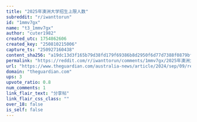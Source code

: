 ```yaml
---
title: "2025年澳洲大学招生上限人数"
subreddit: "r/iwanttorun"
id: "1mmv7gx"
name: "t3_1mmv7gx"
author: "cuter1982"
created_utc: 1754862606
created_key: "250810215006"
capture_ts: "250927160438"
content_sha256: "a19dc13d3f165b79d38fd179f69386b8d2950f6d77d7388f0879bfc7ba499041"
permalink: "https://reddit.com/r/iwanttorun/comments/1mmv7gx/2025年澳洲大学招生上限人数/"
url: "https://www.theguardian.com/australia-news/article/2024/sep/09/revealed-15-australian-universities-to-have-their-international-student-cap-slashed"
domain: "theguardian.com"
ups: 3
upvote_ratio: 0.8
num_comments: 1
link_flair_text: "分享帖"
link_flair_css_class: ""
over_18: false
is_self: false
---
```


